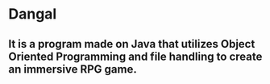 # Dangal

## It is a program made on Java that utilizes Object Oriented Programming and file handling to create an immersive RPG game. 
